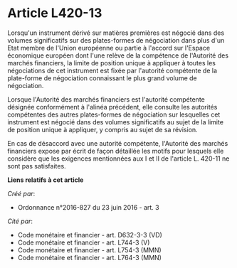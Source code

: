 # Article L420-13

Lorsqu'un instrument dérivé sur matières premières est négocié dans des volumes significatifs sur des plates-formes de
négociation dans plus d'un Etat membre de l'Union européenne ou partie à l'accord sur l'Espace économique européen dont l'une
relève de la compétence de l'Autorité des marchés financiers, la limite de position unique à appliquer à toutes les
négociations de cet instrument est fixée par l'autorité compétente de la plate-forme de négociation connaissant le plus grand
volume de négociation. 

Lorsque l'Autorité des marchés financiers est l'autorité compétente désignée conformément à l'alinéa précédent, elle consulte
les autorités compétentes des autres plates-formes de négociation sur lesquelles cet instrument est négocié dans des volumes
significatifs au sujet de la limite de position unique à appliquer, y compris au sujet de sa révision. 

En cas de désaccord avec une autorité compétente, l'Autorité des marchés financiers expose par écrit de façon détaillée les
motifs pour lesquels elle considère que les exigences mentionnées aux I et II de l'article L. 420-11 ne sont pas satisfaites.

**Liens relatifs à cet article**

_Créé par_:

  - Ordonnance n°2016-827 du 23 juin 2016 - art. 3

_Cité par_:

  - Code monétaire et financier - art. D632-3-3 (VD)
  - Code monétaire et financier - art. L744-3 (V)
  - Code monétaire et financier - art. L754-3 (MMN)
  - Code monétaire et financier - art. L764-3 (MMN)
